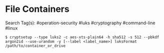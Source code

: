 # File Containers

Search Tag(s): #operation-security #luks #cryptography #command-line #linux

```
$ cryptsetup --type luks2 -c aes-xts-plain64 -h sha512 -s 512 --pbkdf argon2id --use-urandom -y [--label <label_name>] luksFormat /path/to/container_or_drive
```